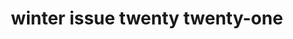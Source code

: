 ---
title: winter issue twenty twenty-one
meta: winter 2020
link: https://issuu.com/rhhsspyglass/docs/winter_2021_compressed
img: images/2021-winter/02.jpg
alt: winter 2021
color: "#ccf0f0"
issue: true
---